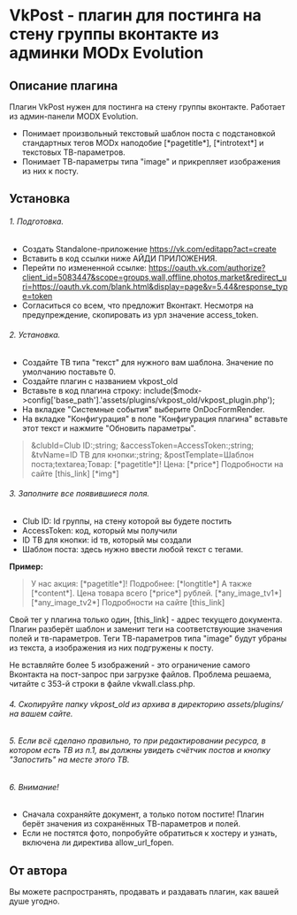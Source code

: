 # VkPost - плагин для постинга на стену группы вконтакте из админки MODx Evolution

## Описание плагина
Плагин VkPost нужен для постинга на стену группы вконтакте. Работает из админ-панели MODX Evolution.

- Понимает произвольный текстовый шаблон поста с подстановкой стандартных тегов MODx наподобие [\*pagetitle\*], [\*introtext\*] и текстовых ТВ-параметров.
- Понимает ТВ-параметры типа "image" и прикрепляет изображения из них к посту.

## Установка

###### 1. Подготовка.

- Создать Standalone-приложение https://vk.com/editapp?act=create
- Вставить в код ссылки ниже АЙДИ ПРИЛОЖЕНИЯ. 
- Перейти по измененной ссылке:
 https://oauth.vk.com/authorize?client_id=5083447&scope=groups,wall,offline,photos,market&redirect_uri=https://oauth.vk.com/blank.html&display=page&v=5.44&response_type=token
- Согласиться со всем, что предложит Вконтакт. Несмотря на предупреждение, скопировать из урл значение access_token.

###### 2. Установка.

- Создайте ТВ типа "текст" для нужного вам шаблона. Значение по умолчанию поставьте 0.
- Создайте плагин с названием vkpost_old
- Вставьте в код плагина строку: include($modx->config['base_path'].'assets/plugins/vkpost_old/vkpost_plugin.php');
- На вкладке "Системные события" выберите OnDocFormRender.
- На вкладке "Конфигурация" в поле "Конфигурация плагина" вставьте этот текст и нажмите "Обновить параметры".

> &clubId=Club ID:;string; &accessToken=AccessToken:;string; &tvName=ID ТВ для кнопки:;string; &postTemplate=Шаблон поста;textarea;Товар: [\*pagetitle\*]!
Цена: [\*price\*]
Подробности на сайте [this_link]
[\*img\*]

###### 3. Заполните все появившиеся поля.
- Club ID: Id группы, на стену которой вы будете постить
- AccessToken: код, который мы получили
- ID ТВ для кнопки: id тв, который мы создали
- Шаблон поста: здесь нужно ввести любой текст с тегами.

**Пример:**
> У нас акция: [\*pagetitle\*]!
Подробнее: [\*longtitle\*]
А также [\*content\*].
Цена товара всего [\*price\*] рублей.
[\*any_image_tv1\*][\*any_image_tv2\*]
Подробности на сайте [this_link]

Свой тег у плагина только один, [this_link] - адрес текущего документа.
Плагин разберёт шаблон и заменит теги на соответствующие значения полей и тв-параметров. Теги ТВ-параметров типа "image" будут убраны из текста, а изображения из них подгружены к посту.

Не вставляйте более 5 изображений - это ограничение самого Вконтакта на пост-запрос при загрузке файлов. Проблема решаема, читайте с 353-й строки в файле vkwall.class.php.

###### 4. Cкопируйте папку vkpost_old из архива в директорию assets/plugins/ на вашем сайте.

###### 5. Если всё сделано правильно, то при редактировании ресурса, в котором есть ТВ из п.1, вы должны увидеть счётчик постов и кнопку "Запостить" на месте этого ТВ.

###### 6. Внимание! 
- Сначала сохраняйте документ, а только потом постите! Плагин берёт значения из сохранённых ТВ-параметров и полей.
- Если не постятся фото, попробуйте обратиться к хостеру и узнать, включена ли директива allow_url_fopen.

## От автора

Вы можете распространять, продавать и раздавать плагин, как вашей душе угодно.
